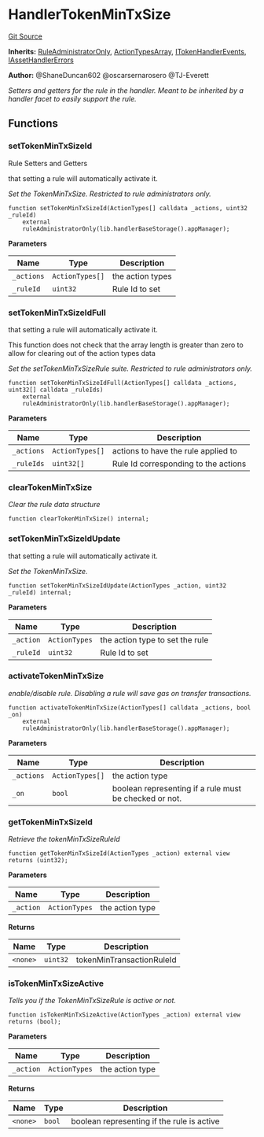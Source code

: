 # HandlerTokenMinTxSize
[Git Source](https://github.com/thrackle-io/aquifi-rules-v1/blob/f3f89426d30f93406f5ff447f7284dbf958844b4/src/client/token/handler/ruleContracts/HandlerTokenMinTxSize.sol)

**Inherits:**
[RuleAdministratorOnly](/src/protocol/economic/RuleAdministratorOnly.sol/contract.RuleAdministratorOnly.md), [ActionTypesArray](/src/client/common/ActionTypesArray.sol/contract.ActionTypesArray.md), [ITokenHandlerEvents](/src/common/IEvents.sol/interface.ITokenHandlerEvents.md), [IAssetHandlerErrors](/src/common/IErrors.sol/interface.IAssetHandlerErrors.md)

**Author:**
@ShaneDuncan602 @oscarsernarosero @TJ-Everett

*Setters and getters for the rule in the handler. Meant to be inherited by a handler
facet to easily support the rule.*


## Functions
### setTokenMinTxSizeId

Rule Setters and Getters

that setting a rule will automatically activate it.

*Set the TokenMinTxSize. Restricted to rule administrators only.*


```solidity
function setTokenMinTxSizeId(ActionTypes[] calldata _actions, uint32 _ruleId)
    external
    ruleAdministratorOnly(lib.handlerBaseStorage().appManager);
```
**Parameters**

|Name|Type|Description|
|----|----|-----------|
|`_actions`|`ActionTypes[]`|the action types|
|`_ruleId`|`uint32`|Rule Id to set|


### setTokenMinTxSizeIdFull

that setting a rule will automatically activate it.

This function does not check that the array length is greater than zero to allow for clearing out of the action types data

*Set the setTokenMinTxSizeRule suite. Restricted to rule administrators only.*


```solidity
function setTokenMinTxSizeIdFull(ActionTypes[] calldata _actions, uint32[] calldata _ruleIds)
    external
    ruleAdministratorOnly(lib.handlerBaseStorage().appManager);
```
**Parameters**

|Name|Type|Description|
|----|----|-----------|
|`_actions`|`ActionTypes[]`|actions to have the rule applied to|
|`_ruleIds`|`uint32[]`|Rule Id corresponding to the actions|


### clearTokenMinTxSize

*Clear the rule data structure*


```solidity
function clearTokenMinTxSize() internal;
```

### setTokenMinTxSizeIdUpdate

that setting a rule will automatically activate it.

*Set the TokenMinTxSize.*


```solidity
function setTokenMinTxSizeIdUpdate(ActionTypes _action, uint32 _ruleId) internal;
```
**Parameters**

|Name|Type|Description|
|----|----|-----------|
|`_action`|`ActionTypes`|the action type to set the rule|
|`_ruleId`|`uint32`|Rule Id to set|


### activateTokenMinTxSize

*enable/disable rule. Disabling a rule will save gas on transfer transactions.*


```solidity
function activateTokenMinTxSize(ActionTypes[] calldata _actions, bool _on)
    external
    ruleAdministratorOnly(lib.handlerBaseStorage().appManager);
```
**Parameters**

|Name|Type|Description|
|----|----|-----------|
|`_actions`|`ActionTypes[]`|the action type|
|`_on`|`bool`|boolean representing if a rule must be checked or not.|


### getTokenMinTxSizeId

*Retrieve the tokenMinTxSizeRuleId*


```solidity
function getTokenMinTxSizeId(ActionTypes _action) external view returns (uint32);
```
**Parameters**

|Name|Type|Description|
|----|----|-----------|
|`_action`|`ActionTypes`|the action type|

**Returns**

|Name|Type|Description|
|----|----|-----------|
|`<none>`|`uint32`|tokenMinTransactionRuleId|


### isTokenMinTxSizeActive

*Tells you if the TokenMinTxSizeRule is active or not.*


```solidity
function isTokenMinTxSizeActive(ActionTypes _action) external view returns (bool);
```
**Parameters**

|Name|Type|Description|
|----|----|-----------|
|`_action`|`ActionTypes`|the action type|

**Returns**

|Name|Type|Description|
|----|----|-----------|
|`<none>`|`bool`|boolean representing if the rule is active|



